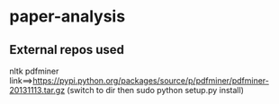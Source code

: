 paper-analysis
==============


## External repos used
nltk
pdfminer  link==>https://pypi.python.org/packages/source/p/pdfminer/pdfminer-20131113.tar.gz
	  (switch to dir then sudo python setup.py install)
